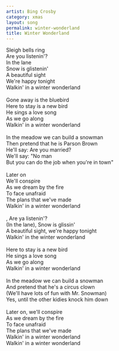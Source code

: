 ```yaml
---
artist: Bing Crosby
category: xmas
layout: song
permalink: winter-wonderland
title: Winter Wonderland
---
```


Sleigh bells ring<br>
Are you listenin'?<br>
In the lane<br>
Snow is glistenin'<br>
A beautiful sight<br>
We're happy tonight<br>
Walkin' in a winter wonderland<br>
<br>
Gone away is the bluebird<br>
Here to stay is a new bird<br>
He sings a love song<br>
As we go along<br>
Walkin' in a winter wonderland<br>
<br>
In the meadow we can build a snowman<br>
Then pretend that he is Parson Brown<br>
He'll say: Are you married?<br>
We'll say: "No man<br>
But you can do the job when you're in town"<br>
<br>
Later on<br>
We'll conspire<br>
As we dream by the fire<br>
To face unafraid<br>
The plans that we've made<br>
Walkin' in a winter wonderland<br>
<br>
, Are ya listenin'?<br>
(In the lane), Snow is glissin'<br>
A beautiful sight, we're happy tonight<br>
Walkin' in the winter wonderland<br>
<br>
Here to stay is a new bird<br>
He sings a love song<br>
As we go along<br>
Walkin' in a winter wonderland<br>
<br>
In the meadow we can build a snowman<br>
And pretend that he's a circus clown<br>
(We'll have lots of fun with Mr. Snowman)<br>
Yes, until the other kidies knock him down<br>
<br>
Later on, we'll conspire<br>
As we dream by the fire<br>
To face unafraid<br>
The plans that we've made<br>
Walkin' in a winter wonderland<br>
Walkin' in a winter wonderland